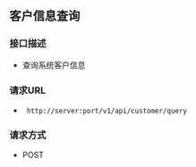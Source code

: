 ## 客户信息查询


### 接口描述

- 查询系统客户信息

### 请求URL

- ` http://server:port/v1/api/customer/query `
      
### 请求方式

- POST 
